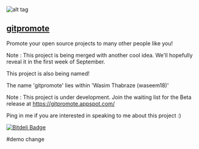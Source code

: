 ![alt tag](https://raw.githubusercontent.com/waseem18/gitpromote/master/static/images/dp.PNG)

<a href="https://gitpromote.appspot.com/"><h2>gitpromote</h2></a>

Promote your open source projects to many other people like you!

Note : This project is being merged with another cool idea. We'll hopefully reveal it in the first week of September.

This project is also being named!

The name 'gitpromote' lies within 'Wasim Thabraze (waseem18)'



Note : This project is under development. Join the waiting list for the Beta release at https://gitpromote.appspot.com/

Ping in me if you are interested in speaking to me about this project :)


[![Bitdeli Badge](https://d2weczhvl823v0.cloudfront.net/waseem18/gitpromote/trend.png)](https://bitdeli.com/free "Bitdeli Badge")

#demo change
